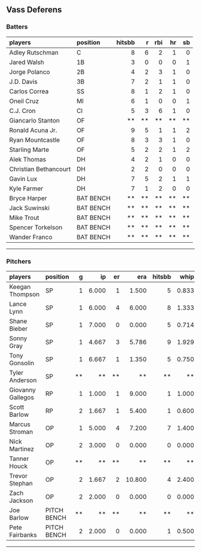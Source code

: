 ## Vass Deferens

### Batters

 
|players               |position  | hitsbb|  r| rbi| hr| sb| 
|:---------------------|:---------|------:|--:|---:|--:|--:| 
|Adley Rutschman       |C         |      8|  6|   2|  1|  0| 
|Jared Walsh           |1B        |      3|  0|   0|  0|  1| 
|Jorge Polanco         |2B        |      4|  2|   3|  1|  0| 
|J.D. Davis            |3B        |      7|  2|   1|  1|  0| 
|Carlos Correa         |SS        |      8|  1|   2|  1|  0| 
|Oneil Cruz            |MI        |      6|  1|   0|  0|  1| 
|C.J. Cron             |CI        |      5|  3|   6|  1|  0| 
|Giancarlo Stanton     |OF        |     **| **|  **| **| **| 
|Ronald Acuna Jr.      |OF        |      9|  5|   1|  1|  2| 
|Ryan Mountcastle      |OF        |      8|  3|   3|  1|  0| 
|Starling Marte        |OF        |      5|  2|   2|  1|  2| 
|Alek Thomas           |DH        |      4|  2|   1|  0|  0| 
|Christian Bethancourt |DH        |      2|  2|   0|  0|  0| 
|Gavin Lux             |DH        |      7|  5|   2|  1|  1| 
|Kyle Farmer           |DH        |      7|  1|   2|  0|  0| 
|Bryce Harper          |BAT BENCH |     **| **|  **| **| **| 
|Jack Suwinski         |BAT BENCH |     **| **|  **| **| **| 
|Mike Trout            |BAT BENCH |     **| **|  **| **| **| 
|Spencer Torkelson     |BAT BENCH |     **| **|  **| **| **| 
|Wander Franco         |BAT BENCH |     **| **|  **| **| **| 


* * *

### Pitchers

 
|players           |position    |  g|    ip| er|    era| hitsbb|  whip| so|  w| sv| 
|:-----------------|:-----------|--:|-----:|--:|------:|------:|-----:|--:|--:|--:| 
|Keegan Thompson   |SP          |  1| 6.000|  1|  1.500|      5| 0.833|  3|  1|  0| 
|Lance Lynn        |SP          |  1| 6.000|  4|  6.000|      8| 1.333|  5|  0|  0| 
|Shane Bieber      |SP          |  1| 7.000|  0|  0.000|      5| 0.714|  8|  1|  0| 
|Sonny Gray        |SP          |  1| 4.667|  3|  5.786|      9| 1.929|  5|  0|  0| 
|Tony Gonsolin     |SP          |  1| 6.667|  1|  1.350|      5| 0.750|  3|  1|  0| 
|Tyler Anderson    |SP          | **|    **| **|     **|     **|    **| **| **| **| 
|Giovanny Gallegos |RP          |  1| 1.000|  1|  9.000|      1| 1.000|  0|  0|  0| 
|Scott Barlow      |RP          |  2| 1.667|  1|  5.400|      1| 0.600|  3|  0|  1| 
|Marcus Stroman    |OP          |  1| 5.000|  4|  7.200|      7| 1.400|  6|  0|  0| 
|Nick Martinez     |OP          |  2| 3.000|  0|  0.000|      0| 0.000|  5|  0|  0| 
|Tanner Houck      |OP          | **|    **| **|     **|     **|    **| **| **| **| 
|Trevor Stephan    |OP          |  2| 1.667|  2| 10.800|      4| 2.400|  3|  0|  0| 
|Zach Jackson      |OP          |  2| 2.000|  0|  0.000|      0| 0.000|  2|  0|  0| 
|Joe Barlow        |PITCH BENCH | **|    **| **|     **|     **|    **| **| **| **| 
|Pete Fairbanks    |PITCH BENCH |  2| 2.000|  0|  0.000|      1| 0.500|  4|  0|  0| 


* * *


